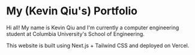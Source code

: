 # My (Kevin Qiu's) Portfolio

Hi all! My name is Kevin Qiu and I'm currently a computer engineering student at Columbia University's School of Engineering.

This website is built using Next.js + Tailwind CSS and deployed on Vercel.